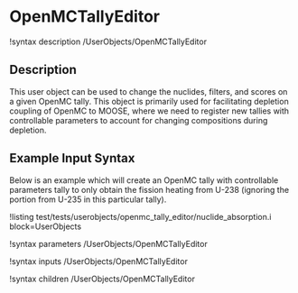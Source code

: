 # OpenMCTallyEditor

!syntax description /UserObjects/OpenMCTallyEditor

## Description

This user object can be used to change the nuclides, filters, and scores on a
given OpenMC tally. This object is primarily used for facilitating depletion
coupling of OpenMC to MOOSE, where we need to register new tallies with
controllable parameters to account for changing compositions during depletion.

## Example Input Syntax

Below is an example which will create an OpenMC tally with controllable parameters
tally to only obtain the fission heating from U-238 (ignoring the
portion from U-235 in this particular tally).

!listing test/tests/userobjects/openmc_tally_editor/nuclide_absorption.i
  block=UserObjects

!syntax parameters /UserObjects/OpenMCTallyEditor

!syntax inputs /UserObjects/OpenMCTallyEditor

!syntax children /UserObjects/OpenMCTallyEditor
